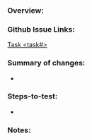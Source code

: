 ### Overview:

### Github Issue Links:
[Task <task#>](https://github.com/nathandf/tapis-cli/issues/<task#>)

### Summary of changes:
-

### Steps-to-test:
-

### Notes:
